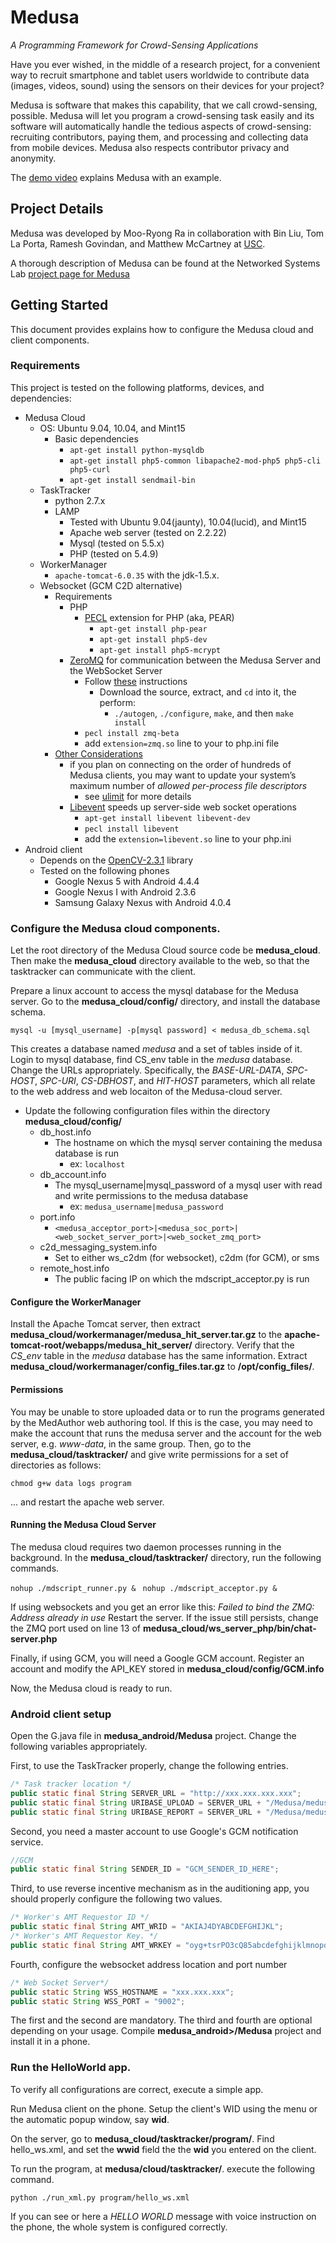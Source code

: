 # Medusa
*A Programming Framework for Crowd-Sensing Applications*

Have you ever wished, in the middle of a research project, for a 
convenient way to recruit smartphone and tablet users worldwide 
to contribute data (images, videos, sound) using the sensors on 
their devices for your project?

Medusa is software that makes this capability, that we call 
crowd-sensing, possible. Medusa will let you program a crowd-sensing 
task easily and its software will automatically handle the tedious 
aspects of crowd-sensing: recruiting contributors, paying them, 
and processing and collecting data from mobile devices. 
Medusa also respects contributor privacy and anonymity.

The [demo video](http://www.youtube.com/watch?v=jL1dGA21ciA) explains 
Medusa with an example.

## Project Details

Medusa was developed by Moo-Ryong Ra in collaboration with Bin Liu, Tom La Porta, Ramesh Govindan, and Matthew McCartney at [USC](http://www.usc.edu).

A thorough description of Medusa can be found at the Networked Systems Lab [project page for Medusa](http://nsl.cs.usc.edu/Projects/Medusa) 

## Getting Started

This document provides explains how to configure the Medusa cloud and client components.

### Requirements

This project is tested on the following platforms, devices, and dependencies:

- Medusa Cloud
    - OS: Ubuntu 9.04, 10.04, and Mint15
        - Basic dependencies
            - ```apt-get install python-mysqldb```
            - ```apt-get install php5-common libapache2-mod-php5 php5-cli php5-curl```
            - ```apt-get install sendmail-bin```
    - TaskTracker
        - python 2.7.x
        - LAMP
            - Tested with Ubuntu 9.04(jaunty), 10.04(lucid), and Mint15
            - Apache web server (tested on 2.2.22)
            - Mysql (tested on 5.5.x)
            - PHP (tested on 5.4.9)
    - WorkerManager
        - ```apache-tomcat-6.0.35``` with the jdk-1.5.x.
    - Websocket (GCM C2D alternative)
        - Requirements
            - PHP
                - [PECL](http://pecl.php.net/) extension for PHP (aka, PEAR)
                    - ```apt-get install php-pear```
                    - ```apt-get install php5-dev```
                    - ```apt-get install php5-mcrypt```
            - [ZeroMQ](http://zeromq.org/) for communication between the Medusa Server and the  WebSocket Server
                - Follow [these](http://zeromq.org/bindings:php) instructions
                    - Download the source, extract, and ```cd``` into it, the perform:
                        - ```./autogen```, ```./configure```, ```make```, and then ```make install```
                - ```pecl install zmq-beta```
                - add ```extension=zmq.so``` line to your to php.ini file
        - [Other Considerations](http://socketo.me/docs/deploy)
            - if you plan on connecting on the order of hundreds of Medusa clients, you may want to update your system’s maximum number of *allowed per-process file descriptors*
                - see [ulimit](http://ss64.com/bash/ulimit.html) for more details
            - [Libevent](http://libevent.org/) speeds up server-side web socket operations
                - ```apt-get install libevent libevent-dev```
                - ```pecl install libevent```
                - add the ```extension=libevent.so``` line to your php.ini
- Android client
    - Depends on the [OpenCV-2.3.1](http://sourceforge.net/projects/opencvlibrary/files/opencv-android/2.3.1/OpenCV-2.3.1-android-bin.tar.bz2/download) library
    - Tested on the following phones
        - Google Nexus 5 with Android 4.4.4
        - Google Nexus I with Android 2.3.6
        - Samsung Galaxy Nexus with Android 4.0.4

### Configure the Medusa cloud components.

Let the root directory of the Medusa Cloud source code be **medusa_cloud**.
Then make the **medusa_cloud** directory available to the web, so that the tasktracker can communicate with the client.

Prepare a linux account to access the mysql database for the Medusa server.
Go to the **medusa_cloud/config/** directory, and install the database schema.

```mysql -u [mysql_username] -p[mysql password] < medusa_db_schema.sql```

This creates a database named *medusa* and a set of tables inside of it.
Login to mysql database, find CS_env table in the *medusa* database. Change the URLs appropriately.
Specifically, the *BASE-URL-DATA*, *SPC-HOST*, *SPC-URI*, *CS-DBHOST*, and *HIT-HOST* parameters, which all relate to the web address and web locaiton of the Medusa-cloud server.


- Update the following configuration files within the directory **medusa_cloud/config/**
    - db_host.info
        - The hostname on which the mysql server containing the medusa database is run
            - ex: ```localhost```
    - db_account.info
        - The mysql_username|mysql_password of a mysql user with read and write permissions to the medusa database 
            - ex: ```medusa_username|medusa_password```
    - port.info
        - ```<medusa_acceptor_port>|<medusa_soc_port>|<web_socket_server_port>|<web_socket_zmq_port>```
    - c2d_messaging_system.info
        - Set to either ws_c2dm (for websocket), c2dm (for GCM), or sms
    - remote_host.info
        - The public facing IP on which the mdscript_acceptor.py is run

#### Configure the WorkerManager
Install the Apache Tomcat server, then extract **medusa_cloud/workermanager/medusa_hit_server.tar.gz** to the **apache-tomcat-root/webapps/medusa_hit_server/** directory. 
Verify that the *CS_env* table in the *medusa* database has the same information.
Extract **medusa_cloud/workermanager/config_files.tar.gz** to **/opt/config_files/**.

#### Permissions
You may be unable to store uploaded data or to run the programs generated by the MedAuthor web authoring tool. 
If this is the case, you may need to make the account that runs the medusa server and the account for the web server, e.g. *www-data*, in the same group. Then, go to the **medusa_cloud/tasktracker/** and give write permissions for a set of directories as follows:

```chmod g+w data logs program```

... and restart the apache web server.

#### Running the Medusa Cloud Server

The medusa cloud requires two daemon processes running in the background. 
In the **medusa_cloud/tasktracker/** directory, run the following commands.

```nohup ./mdscript_runner.py & ```
```nohup ./mdscript_acceptor.py & ```

If using websockets and you get an error like this:
*Failed to bind the ZMQ: Address already in use* 
Restart the server. 
If the issue still persists, change the ZMQ port used on line 13 of **medusa_cloud/ws_server_php/bin/chat-server.php**

Finally, if using GCM, you will need a Google GCM account. Register an account and modify the API_KEY stored in **medusa_cloud/config/GCM.info**

Now, the Medusa cloud is ready to run.

### Android client setup

Open the G.java file in **medusa_android/Medusa** project. Change the following variables appropriately.

First, to use the TaskTracker properly, change the following entries.

```java
/* Task tracker location */
public static final String SERVER_URL = "http://xxx.xxx.xxx.xxx";
public static final String URIBASE_UPLOAD = SERVER_URL + "/Medusa/medusa-cloud/tasktracker/web_tt_upload.php";
public static final String URIBASE_REPORT = SERVER_URL + "/Medusa/medusa-cloud/web_tt_service.php";
```

Second, you need a master account to use Google's GCM notification service.

```java
//GCM
public static final String SENDER_ID = "GCM_SENDER_ID_HERE";
```

Third, to use reverse incentive mechanism as in the auditioning app, you should properly configure the following two values.

```java
/* Worker's AMT Requestor ID */
public static final String AMT_WRID = "AKIAJ4DYABCDEFGHIJKL";
/* Worker's AMT Requestor Key. */
public static final String AMT_WRKEY = "oyg+tsrPO3cQ85abcdefghijklmnopqrstuvwxyz";
```

Fourth, configure the websocket address location and port number

```java
/* Web Socket Server*/
public static String WSS_HOSTNAME = "xxx.xxx.xxx";
public static String WSS_PORT = "9002";
```

The first and the second are mandatory. The third and fourth are optional depending on your usage. Compile **medusa_android>/Medusa** project and install it in a phone.

### Run the HelloWorld app.
To verify all configurations are correct, execute a simple app.

Run Medusa client on the phone. Setup the client's WID using the menu or the automatic popup window, say **wid**.

On the server, go to **medusa_cloud/tasktracker/program/**. Find hello_ws.xml, and set the **wwid** field the the **wid** you entered on the client.

To run the program, at **medusa/cloud/tasktracker/**. execute the following command.

```python ./run_xml.py program/hello_ws.xml```

If you can see or here a *HELLO WORLD* message with voice instruction on the phone, the whole system is configured correctly.
